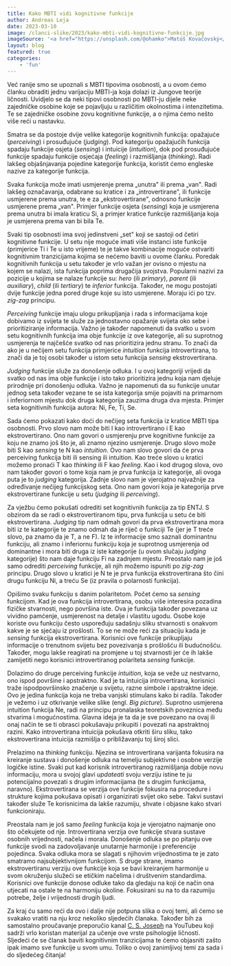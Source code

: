 ```yaml
---
title: Kako MBTI vidi kognitivne funkcije
author: Andreas Leja
date: 2023-03-10
image: /clanci-slike/2023/kako-mbti-vidi-kognitivne-funkcije.jpg
imageSource: '<a href="https://unsplash.com/@ohamko">Matúš Kovačovský</a>, <a href="https://unsplash.com/photos/eIvLuyDjCQI">Unsplash</a>'
layout: blog
featured: true
categories:
	- 'fun'
---
```


Već ranije smo se upoznali s MBTI tipovima osobnosti, a u ovom ćemo članku obraditi jednu varijaciju MBTI-ja koja dolazi iz Jungove teorije ličnosti. Uvidjelo se da neki tipovi osobnosti po MBTI-ju dijele neke zajedničke osobine koje se pojavljuju u različitim okolnostima i intenzitetima. Te se zajedničke osobine zovu kognitivne funkcije, a o njima ćemo nešto više reći u nastavku.

Smatra se da postoje dvije velike kategorije kognitivnih funkcija: opažajuće (_perceiving_) i prosuđujuće (_judging_). Pod kategoriju opažajućih funkcija spadaju funkcije osjeta (_sensing_) i intuicije (_intuition_), dok pod prosuđujuće funkcije spadaju funkcije osjećaja (_feeling_) i razmišljanja (_thinking_). Radi lakšeg objašnjavanja pojedine kategorije funkcija, koristit ćemo engleske nazive za kategorije funkcija.

Svaka funkcija može imati usmjerenje prema „unutra" ili prema „van". Radi lakšeg označavanja, odabrane su kratice i za „introvertirane", ili funkcije usmjerene prema unutra, te e za „ekstrovertirane", odnosno funkcije usmjerene prema „van". Primjer funkcije osjeta (_sensing_) koja je usmjerena prema unutra bi imala kraticu Si, a primjer kratice funkcije razmišljanja koja je usmjerena prema van bi bila Te.

Svaki tip osobnosti ima svoj jedinstveni „set" koji se sastoji od četiri kognitivne funkcije. U setu nije moguće imati više instanci iste funkcije (primjerice Ti i Te u isto vrijeme) te je takve kombinacije moguće ostvariti kognitivnim tranzicijama kojima se nećemo baviti u ovome članku. Poredak kognitivnih funkcija u setu također je vrlo važan jer ovisno o mjestu na kojem se nalazi, ista funkcija poprima drugačija svojstva. Popularni nazivi za pozicije u kojima se nalaze funkcije su: _hero_ (ili _primary_), _parent_ (ili _auxiliary_), _child_ (ili _tertiary_) te _inferior_ funkcija. Također, ne mogu postojati dvije funkcije jedna pored druge koje su isto usmjerene. Moraju ići po tzv. _zig-zag_ principu.

_Perceiving_ funkcije imaju ulogu prikupljanja i rada s informacijama koje dobivamo iz svijeta te služe za jednostavno opažanje svijeta oko sebe i prioritiziranje informacija. Važno je također napomenuti da svatko u svom setu kognitivnih funkcija ima obje funkcije iz ove kategorije, ali su suprotnog usmjerenja te najčešće svatko od nas prioritizira jednu stranu. To znači da ako je u nečijem setu funkcija primjerice _intuition_ funkcija introvertirana, to znači da je toj osobi također u istom setu funkcija _sensing_ ekstrovertirana. 

_Judging_ funkcije služe za donošenje odluka. I u ovoj kategoriji vrijedi da svatko od nas ima obje funkcije i isto tako prioritizira jednu koja nam djeluje prirodnije pri donošenju odluka. Važno je napomenuti da su funkcije unutar jednog seta također vezane te se ista kategorija smije pojaviti na primarnom i inferiornom mjestu dok druga kategorija zauzima druga dva mjesta. Primjer seta kognitivnih funkcija autora: Ni, Fe, Ti, Se.

Sada ćemo pokazati kako doći do nečijeg seta funkcija iz kratice MBTI tipa osobnosti. Prvo slovo nam može biti I kao introvertirano i E kao ekstrovertirano. Ono nam govori o usmjerenju prve kognitivne funkcije za koju ne znamo još što je, ali znamo njezino usmjerenje. Drugo slovo može biti S kao _sensing_ te N kao _intuition_. Ovo nam slovo govori da će prva perceiving funkcija biti ili sensing ili intuition. Kao treće slovo u kratici možemo pronaći T kao _thinking_ ili F kao _feeling_. Kao i kod drugog slova, ovo nam također govori o tome koja nam je prva funkcija iz kategorije, ali ovoga puta je to _judging_ kategorija. Zadnje slovo nam je vjerojatno najvažnije za određivanje nečijeg funkcijskog seta. Ono nam govori koja je kategorija prve ekstrovertirane funkcije u setu (_judging_ ili _perceiving_). 

Za vježbu ćemo pokušati odrediti set kognitivnih funkcija za tip ENTJ. S obzirom da se radi o ekstrovertiranom tipu, prva funkcija u setu će biti ekstrovertirana. _Judging_ tip nam odmah govori da prva ekstrovertirana mora biti iz te kategorije te znamo odmah da je riječ o funkciji Te (jer je T treće slovo, pa znamo da je T, a ne F). Iz te informacije smo saznali dominantnu funkciju, ali znamo i inferiornu funkciju koja je suprotnog usmjerenja od dominantne i mora biti druga iz iste kategorije (u ovom slučaju _judging_ kategorije) što nam daje funkciju Fi na zadnjem mjestu. Preostalo nam je još samo odrediti _perceiving_ funkcije, ali njih možemo ispuniti po _zig-zag_ principu. Drugo slovo u kratici je N te je prva funkcija ekstrovertirana što čini drugu funkciju Ni, a treću Se (iz pravila o polarnosti funkcija).

Opišimo svaku funkciju s danim polaritetom. Počet ćemo sa _sensing_ funkcijom. Kad je ova funkcija introvertirana, osobu više interesira pozadina fizičke stvarnosti, nego površina iste. Ova je funkcija također povezana uz vividno pamćenje, usmjerenost na detalje i vlastitu ugodu. Osobe koje koriste ovu funkciju često uspoređuju sadašnju sliku stvarnosti s onakvom kakve je se sjećaju iz prošlosti. To se ne može reći za situaciju kada je _sensing_ funkcija ekstrovertirana. Korisnici ove funkcije prikupljaju informacije o trenutnom svijetu bez povezivanja s prošlošću ili budućnošću. Također, mogu lakše reagirati na promjene u toj stvarnosti jer će ih lakše zamijetiti nego korisnici introvertiranog polariteta _sensing_ funkcije.

Dolazimo do druge perceiving funkcije _intuition_, koja se veže uz nestvarno, ono ispod površine i apstraktno. Kad je ta intuicija introvertirana, korisnici traže ispodpovršinsko značenje u svijetu, razne simbole i apstraktne ideje. Ovo je jedina funkcija koja ne treba vanjski stimulans kako bi radila. Također je vežemo i uz otkrivanje velike slike (engl. _Big picture_). Suprotno usmjerena intuition funkcija Ne, radi na principu pronalaska teoretskih poveznica među stvarima i mogućnostima. Glavna ideja je ta da je sve povezano na ovaj ili onaj način te se ti obrasci pokušavaju prikupiti i povezati na apstraktnoj razini. Kako introvertirana intuicija pokušava otkriti širu sliku, tako ekstrovertirana intuicija razmišlja o približavanju toj široj slici.

Prelazimo na _thinking_ funkciju. Njezina se introvertirana varijanta fokusira na kreiranje sustava i donošenje odluka na temelju subjektivne i osobne verzije logičke istine. Svaki put kad korisnik introvertiranog razmišljanja dobije novu informaciju, mora u svojoj glavi _updateati_ svoju verziju istine te ju potencijalno povezati s drugim informacijama (te s drugim funkcijama, naravno). Ekstrovertirana se verzija ove funkcije fokusira na procedure i strukture kojima pokušava opisati i organizirati svijet oko sebe. Takvi sustavi također služe Te korisnicima da lakše razumiju, shvate i objasne kako stvari funkcioniraju.

Preostala nam je još samo _feeling_ funkcija koja je vjerojatno najmanje ono što očekujete od nje. Introvertirana verzija ove funkcije stvara sustave osobnih vrijednosti, načela i morala. Donošenje odluka se po pitanju ove funkcije svodi na zadovoljavanje unutarnje harmonije i preferencije pojedinca. Svaka odluka mora se slagati s njihovim vrijednostima te je zato smatramo najsubjektivnijom funkcijom. S druge strane, imamo ekstrovertiranu verziju ove funkcije koja se bavi kreiranjem harmonije u svom okruženju služeći se etičkim načelima i društvenim standardima. Korisnici ove funkcije donose odluke tako da gledaju na koji će način ona utjecati na ostale te na harmoniju okoline. Fokusirani su na to da razumiju potrebe, želje i vrijednosti drugih ljudi.

Za kraj ću samo reći da ovo i dalje nije potpuna slika o ovoj temi, ali ćemo se svakako vratiti na nju kroz nekoliko sljedećih članaka. Također bih za samostalno proučavanje preporučio kanal [C. S. Joseph](https://www.youtube.com/@CSJoseph) na YouTubeu koji sadrži vrlo koristan materijal za učenje ove vrste psihologije ličnosti. Sljedeći će se članak baviti kognitivnim tranzicijama te ćemo objasniti zašto ipak imamo sve funkcije u svom umu. Toliko o ovoj zanimljivoj temi za sada i do sljedećeg čitanja!

